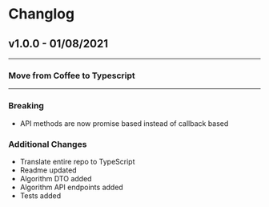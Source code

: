 # Changlog

## v1.0.0 - 01/08/2021

-----------------

### Move from Coffee to Typescript

-----------------

### Breaking

- API methods are now promise based instead of callback based

### Additional Changes

- Translate entire repo to TypeScript
- Readme updated
- Algorithm DTO added
- Algorithm API endpoints added
- Tests added
